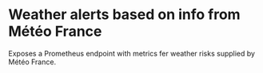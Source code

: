 # Weather alerts based on info from Météo France

Exposes a Prometheus endpoint with metrics fer weather risks supplied by Météo France.
